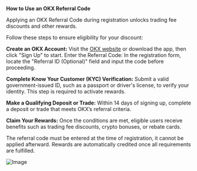 **How to Use an OKX Referral Code**

Applying an OKX Referral Code during registration unlocks trading fee discounts and other rewards. 

Follow these steps to ensure eligibility for your discount:

**Create an OKX Account:** Visit the [OKX website](https://www.okx.com/join/OKVVV) or download the app, then click "Sign Up" to start.
Enter the Referral Code: In the registration form, locate the "Referral ID (Optional)" field and input the code before proceeding.

**Complete Know Your Customer (KYC) Verification:** Submit a valid government-issued ID, such as a passport or driver's license, to verify your identity. This step is required to activate rewards.

**Make a Qualifying Deposit or Trade:** Within 14 days of signing up, complete a deposit or trade that meets OKX’s referral criteria.

**Claim Your Rewards:** Once the conditions are met, eligible users receive benefits such as trading fee discounts, crypto bonuses, or rebate cards.

The referral code must be entered at the time of registration, it cannot be applied afterward. Rewards are automatically credited once all requirements are fulfilled.

![Image](https://github.com/user-attachments/assets/d78ba996-69dc-43e7-a638-de42c4993946)
